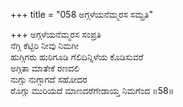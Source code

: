 +++
title = "058 ಅಗ್ಗಳೆಯನೆಮ್ಮರಸ ಸಮ್ಪ್ರತಿ"

+++
ಅಗ್ಗಳೆಯನೆಮ್ಮರಸ ಸಂಪ್ರತಿ   
ನೆಗ್ಗಿ ಕೆಟ್ಟಿರಿ ನೀವು ನಿಮಗೀ  
ಹುಗ್ಗಿಗರು ಹುರಿಗೂಡಿ ಗೆಲಿದಿನ್ನಿಳೆಯ ಕೊಡಿಸುವರೆ  
ಅಗ್ಗಿತಾ ಮಾತೇಕೆ ರಣದಲಿ   
ನುಗ್ಗು ನುಗ್ಗಾಗದೆ ಸಹೋದರ   
ರೊಗ್ಗು ಮುರಿಯದೆ ಮಾಣದರೆಗೇಡಾಯ್ತ ನಿಮಗೆಂದ     ॥58॥